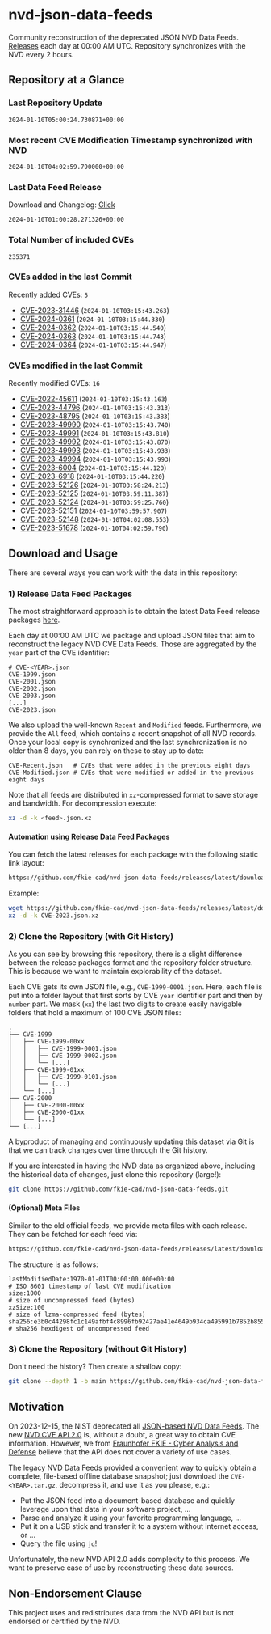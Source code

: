 # nvd-json-data-feeds

Community reconstruction of the deprecated JSON NVD Data Feeds. 
[Releases](https://github.com/fkie-cad/nvd-json-data-feeds/releases/latest) each day at 00:00 AM UTC.
Repository synchronizes with the NVD every 2 hours.

## Repository at a Glance

### Last Repository Update

```plain
2024-01-10T05:00:24.730871+00:00
```

### Most recent CVE Modification Timestamp synchronized with NVD

```plain
2024-01-10T04:02:59.790000+00:00
```

### Last Data Feed Release

Download and Changelog: [Click](https://github.com/fkie-cad/nvd-json-data-feeds/releases/latest)

```plain
2024-01-10T01:00:28.271326+00:00
```

### Total Number of included CVEs

```plain
235371
```

### CVEs added in the last Commit

Recently added CVEs: `5`

* [CVE-2023-31446](CVE-2023/CVE-2023-314xx/CVE-2023-31446.json) (`2024-01-10T03:15:43.263`)
* [CVE-2024-0361](CVE-2024/CVE-2024-03xx/CVE-2024-0361.json) (`2024-01-10T03:15:44.330`)
* [CVE-2024-0362](CVE-2024/CVE-2024-03xx/CVE-2024-0362.json) (`2024-01-10T03:15:44.540`)
* [CVE-2024-0363](CVE-2024/CVE-2024-03xx/CVE-2024-0363.json) (`2024-01-10T03:15:44.743`)
* [CVE-2024-0364](CVE-2024/CVE-2024-03xx/CVE-2024-0364.json) (`2024-01-10T03:15:44.947`)


### CVEs modified in the last Commit

Recently modified CVEs: `16`

* [CVE-2022-45611](CVE-2022/CVE-2022-456xx/CVE-2022-45611.json) (`2024-01-10T03:15:43.163`)
* [CVE-2023-44796](CVE-2023/CVE-2023-447xx/CVE-2023-44796.json) (`2024-01-10T03:15:43.313`)
* [CVE-2023-48795](CVE-2023/CVE-2023-487xx/CVE-2023-48795.json) (`2024-01-10T03:15:43.383`)
* [CVE-2023-49990](CVE-2023/CVE-2023-499xx/CVE-2023-49990.json) (`2024-01-10T03:15:43.740`)
* [CVE-2023-49991](CVE-2023/CVE-2023-499xx/CVE-2023-49991.json) (`2024-01-10T03:15:43.810`)
* [CVE-2023-49992](CVE-2023/CVE-2023-499xx/CVE-2023-49992.json) (`2024-01-10T03:15:43.870`)
* [CVE-2023-49993](CVE-2023/CVE-2023-499xx/CVE-2023-49993.json) (`2024-01-10T03:15:43.933`)
* [CVE-2023-49994](CVE-2023/CVE-2023-499xx/CVE-2023-49994.json) (`2024-01-10T03:15:43.993`)
* [CVE-2023-6004](CVE-2023/CVE-2023-60xx/CVE-2023-6004.json) (`2024-01-10T03:15:44.120`)
* [CVE-2023-6918](CVE-2023/CVE-2023-69xx/CVE-2023-6918.json) (`2024-01-10T03:15:44.220`)
* [CVE-2023-52126](CVE-2023/CVE-2023-521xx/CVE-2023-52126.json) (`2024-01-10T03:58:24.213`)
* [CVE-2023-52125](CVE-2023/CVE-2023-521xx/CVE-2023-52125.json) (`2024-01-10T03:59:11.387`)
* [CVE-2023-52124](CVE-2023/CVE-2023-521xx/CVE-2023-52124.json) (`2024-01-10T03:59:25.760`)
* [CVE-2023-52151](CVE-2023/CVE-2023-521xx/CVE-2023-52151.json) (`2024-01-10T03:59:57.907`)
* [CVE-2023-52148](CVE-2023/CVE-2023-521xx/CVE-2023-52148.json) (`2024-01-10T04:02:08.553`)
* [CVE-2023-51678](CVE-2023/CVE-2023-516xx/CVE-2023-51678.json) (`2024-01-10T04:02:59.790`)


## Download and Usage

There are several ways you can work with the data in this repository:

### 1) Release Data Feed Packages

The most straightforward approach is to obtain the latest Data Feed release packages [here](https://github.com/fkie-cad/nvd-json-data-feeds/releases/latest).

Each day at 00:00 AM UTC we package and upload JSON files that aim to reconstruct the legacy NVD CVE Data Feeds.
Those are aggregated by the `year` part of the CVE identifier:

```
# CVE-<YEAR>.json
CVE-1999.json
CVE-2001.json
CVE-2002.json
CVE-2003.json
[...]
CVE-2023.json
```

We also upload the well-known `Recent` and `Modified` feeds.
Furthermore, we provide the `All` feed, which contains a recent snapshot of all NVD records.
Once your local copy is synchronized and the last synchronization is no older than 8 days, you can rely on these to stay up to date:

```plain
CVE-Recent.json   # CVEs that were added in the previous eight days
CVE-Modified.json # CVEs that were modified or added in the previous eight days
```

Note that all feeds are distributed in `xz`-compressed format to save storage and bandwidth.
For decompression execute:

```sh
xz -d -k <feed>.json.xz
```


#### Automation using Release Data Feed Packages

You can fetch the latest releases for each package with the following static link layout:

```sh
https://github.com/fkie-cad/nvd-json-data-feeds/releases/latest/download/CVE-<YEAR>.json.xz
```

Example:

```sh
wget https://github.com/fkie-cad/nvd-json-data-feeds/releases/latest/download/CVE-2023.json.xz
xz -d -k CVE-2023.json.xz
```



### 2) Clone the Repository (with Git History)

As you can see by browsing this repository, there is a slight difference between the release packages format and the repository folder structure.
This is because we want to maintain explorability of the dataset.

Each CVE gets its own JSON file, e.g., `CVE-1999-0001.json`.
Here, each file is put into a folder layout that first sorts by CVE `year` identifier part and then by `number` part.
We mask (`xx`) the last two digits to create easily navigable folders that hold a maximum of 100 CVE JSON files:

```plain
.
├── CVE-1999
│   ├── CVE-1999-00xx
│   │   ├── CVE-1999-0001.json
│   │   ├── CVE-1999-0002.json
│   │   └── [...]
│   ├── CVE-1999-01xx
│   │   ├── CVE-1999-0101.json
│   │   └── [...]
│   └── [...]
├── CVE-2000
│   ├── CVE-2000-00xx
│   ├── CVE-2000-01xx
│   └── [...]
└── [...]
```

A byproduct of managing and continuously updating this dataset via Git is that we can track changes over time through the Git history.

If you are interested in having the NVD data as organized above, including the historical data of changes, just clone this repository (large!):

```sh
git clone https://github.com/fkie-cad/nvd-json-data-feeds.git
```

#### (Optional) Meta Files

Similar to the old official feeds, we provide meta files with each release. They can be fetched for each feed via:

```sh
https://github.com/fkie-cad/nvd-json-data-feeds/releases/latest/download/CVE-<YEAR>.meta
```

The structure is as follows:

```plain
lastModifiedDate:1970-01-01T00:00:00.000+00:00                          # ISO 8601 timestamp of last CVE modification
size:1000                                                               # size of uncompressed feed (bytes)
xzSize:100                                                              # size of lzma-compressed feed (bytes)
sha256:e3b0c44298fc1c149afbf4c8996fb92427ae41e4649b934ca495991b7852b855 # sha256 hexdigest of uncompressed feed
```


### 3) Clone the Repository (without Git History)

Don't need the history? Then create a shallow copy:

```sh
git clone --depth 1 -b main https://github.com/fkie-cad/nvd-json-data-feeds.git
```

## Motivation

On 2023-12-15, the NIST deprecated all [JSON-based NVD Data Feeds](https://nvd.nist.gov/vuln/data-feeds#divRetirementBanner-1).
The new [NVD CVE API 2.0](https://nvd.nist.gov/developers/vulnerabilities) is, without a doubt, a great way to obtain CVE information.
However, we from [Fraunhofer FKIE - Cyber Analysis and Defense](https://www.fkie.fraunhofer.de/en/departments/cad.html) believe that the API does not cover a variety of use cases.

The legacy NVD Data Feeds provided a convenient way to quickly obtain a complete, file-based offline database snapshot; just download the `CVE-<YEAR>.tar.gz`, decompress it, and use it as you please, e.g.:

* Put the JSON feed into a document-based database and quickly leverage upon that data in your software project, ...
* Parse and analyze it using your favorite programming language, ...
* Put it on a USB stick and transfer it to a system without internet access, or ...
* Query the file using `jq`!

Unfortunately, the new NVD API 2.0 adds complexity to this process.
We want to preserve ease of use by reconstructing these data sources.

## Non-Endorsement Clause

This project uses and redistributes data from the NVD API but is not endorsed or certified by the NVD.